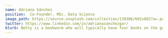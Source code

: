 ```yaml
---
name: Adriana Sánchez
position:  Co-Founder, MSc. Data Science
image_path: https://source.unsplash.com/collection/139386/602x602?a=.png
twitter: https://www.linkedin.com/in/adrianasanchezgar/
blurb: Betty is a bookworm who will typically have four books on the go.
---
```

